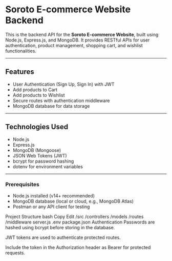 # Soroto E-commerce Website Backend

This is the backend API for the **Soroto E-commerce Website**, built using Node.js, Express.js, and MongoDB. It provides RESTful APIs for user authentication, product management, shopping cart, and wishlist functionalities.

---

## Features

- User Authentication (Sign Up, Sign In) with JWT
- Add products to Cart
- Add products to Wishlist
- Secure routes with authentication middleware
- MongoDB database for data storage

---

## Technologies Used

- Node.js
- Express.js
- MongoDB (Mongoose)
- JSON Web Tokens (JWT)
- bcrypt for password hashing
- dotenv for environment variables

---


### Prerequisites

- Node.js installed (v14+ recommended)
- MongoDB database (local or cloud, e.g., MongoDB Atlas)
- Postman or any API client for testing

Project Structure
bash
Copy
Edit
/src
  /controllers
  /models
  /routes
  /middleware
  server.js
.env
package.json
Authentication
Passwords are hashed using bcrypt before storing in the database.

JWT tokens are used to authenticate protected routes.

Include the token in the Authorization header as Bearer <token> for protected requests.


